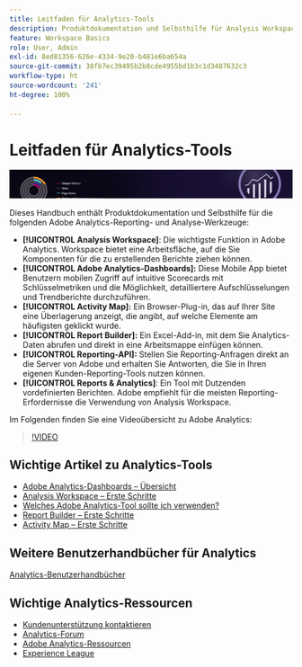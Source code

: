 ```yaml
---
title: Leitfaden für Analytics-Tools
description: Produktdokumentation und Selbsthilfe für Analysis Workspace, Adobe Analytics-Dashboards, Activity Map, Report Builder, Reporting-API und Reports & Analytics.
feature: Workspace Basics
role: User, Admin
exl-id: 8ed81356-626e-4334-9e20-b481e6ba654a
source-git-commit: 38fb7ec39495b2b8cde4955bd1b3c1d3487632c3
workflow-type: ht
source-wordcount: '241'
ht-degree: 100%

---
```


# Leitfaden für Analytics-Tools

![Banner](../../assets/doc_banner_analyze.png)

Dieses Handbuch enthält Produktdokumentation und Selbsthilfe für die folgenden Adobe Analytics-Reporting- und Analyse-Werkzeuge:

* **[!UICONTROL Analysis Workspace]**: Die wichtigste Funktion in Adobe Analytics. Workspace bietet eine Arbeitsfläche, auf die Sie Komponenten für die zu erstellenden Berichte ziehen können.
* **[!UICONTROL Adobe Analytics-Dashboards]:** Diese Mobile App bietet Benutzern mobilen Zugriff auf intuitive Scorecards mit Schlüsselmetriken und die Möglichkeit, detailliertere Aufschlüsselungen und Trendberichte durchzuführen.
* **[!UICONTROL Activity Map]:** Ein Browser-Plug-in, das auf Ihrer Site eine Überlagerung anzeigt, die angibt, auf welche Elemente am häufigsten geklickt wurde.
* **[!UICONTROL Report Builder]:** Ein Excel-Add-in, mit dem Sie Analytics-Daten abrufen und direkt in eine Arbeitsmappe einfügen können.
* **[!UICONTROL Reporting-API]:** Stellen Sie Reporting-Anfragen direkt an die Server von Adobe und erhalten Sie Antworten, die Sie in Ihren eigenen Kunden-Reporting-Tools nutzen können.
* **[!UICONTROL Reports &amp; Analytics]**: Ein Tool mit Dutzenden vordefinierten Berichten. Adobe empfiehlt für die meisten Reporting-Erfordernisse die Verwendung von Analysis Workspace.

Im Folgenden finden Sie eine Videoübersicht zu Adobe Analytics:

>[!VIDEO](https://video.tv.adobe.com/v/27429/?quality=12)

## Wichtige Artikel zu Analytics-Tools

* [Adobe Analytics-Dashboards – Übersicht](/help/analyze/mobile-app/home.md)
* [Analysis Workspace – Erste Schritte](analysis-workspace/home.md)
* [Welches Adobe Analytics-Tool sollte ich verwenden?](/help/admin/c-analytics-product-comparison/which-analytics-tool.md)
* [Report Builder – Erste Schritte](report-builder/home.md)
* [Activity Map – Erste Schritte](activity-map/activity-map.md)

## Weitere Benutzerhandbücher für Analytics

[Analytics-Benutzerhandbücher](https://experienceleague.adobe.com/docs/analytics.html?lang=de)

## Wichtige Analytics-Ressourcen

* [Kundenunterstützung kontaktieren](https://helpx.adobe.com/de/contact/enterprise-support.ec.html)
* [Analytics-Forum](https://forums.adobe.com/community/experience-cloud/analytics-cloud/analytics)
* [Adobe Analytics-Ressourcen](https://experienceleaguecommunities.adobe.com/t5/adobe-analytics-discussions/adobe-analytics-resources/m-p/276666?profile.language=de)
* [Experience League](https://experienceleague.adobe.com/?lang=de#home)
